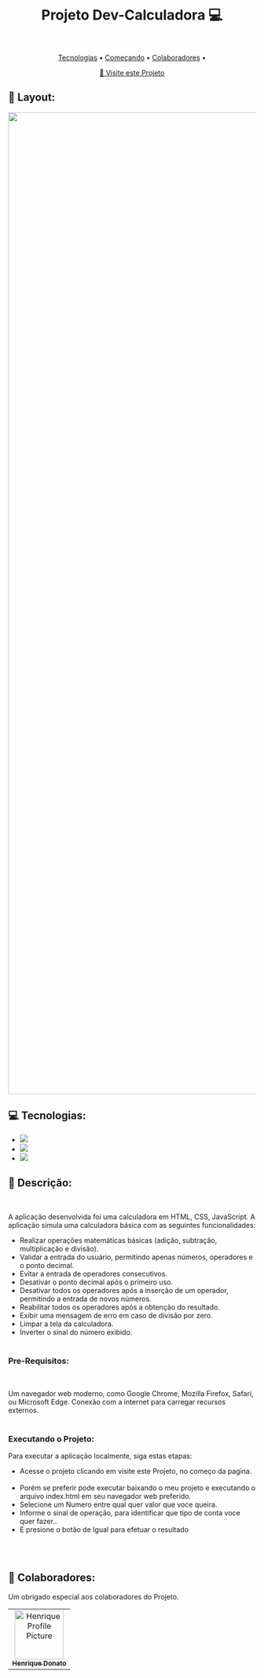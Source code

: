 <h1 align="center" style="font-weight: bold;">Projeto  Dev-Calculadora 💻</h1>

<br><p align="center">
 <a href="#tech">Tecnologias</a> • 
 <a href="#started">Começando</a> • 
 <a href="#colab">Colaboradores</a> •
</p>

<p align="center">
     <a href="https://hcinfo9.github.io/Dev-Calculadora/">📱 Visite este Projeto</a>
</p>

<h2 id="layout">🎨 Layout:</h2>

<p align="center">
    <img src="https://github.com/hcinfo9/Projeto-MapFilterReduce/assets/167317747/f72edad9-2819-4826-beaf-cd29aa79ead8" alt="Image Example" width="2000px">
</p>

<h2 id="tech">💻 Tecnologias:</h2>
  <ul>
      <li><img src="https://img.shields.io/badge/html5-%23E34F26.svg?style=for-the-badge&logo=html5&logoColor=white"></li>
      <li><img src="https://img.shields.io/badge/css3-%231572B6.svg?style=for-the-badge&logo=css3&logoColor=white"></li>
      <li><img src="https://img.shields.io/badge/javascript-%23323330.svg?style=for-the-badge&logo=javascript&logoColor=%23F7DF1E"></li>
      
  </ul>
<h2 id="started">🚀 Descrição:</h2><br>

A aplicação  desenvolvida foi uma calculadora em HTML, CSS, JavaScript. A aplicação simula uma calculadora básica com as seguintes funcionalidades:

<ul>
  <li>Realizar operações matemáticas básicas (adição, subtração, multiplicação e divisão).</li>
  <li>Validar a entrada do usuário, permitindo apenas números, operadores e o ponto decimal.</li>
  <li>Evitar a entrada de operadores consecutivos.</li>
  <li>Desativar o ponto decimal após o primeiro uso.</li>
  <li>Desativar todos os operadores após a inserção de um operador, permitindo a entrada de novos números.</li>
  <li>Reabilitar todos os operadores após a obtenção do resultado.</li>
  <li>Exibir uma mensagem de erro em caso de divisão por zero.</li>
  <li>Limpar a tela da calculadora.</li>
  <li>Inverter o sinal do número exibido.<br><br></li>
</ul>


<h3>Pre-Requisitos:</h3><br>

Um navegador web moderno, como Google Chrome, Mozilla Firefox, Safari, ou Microsoft Edge.
Conexão com a internet para carregar recursos externos.<br><br>

<h3>Executando o Projeto:</h3>

Para executar a aplicação localmente, siga estas etapas:

<ul>
  <li>Acesse o projeto clicando em visite este Projeto, no começo da pagina.<br><br>
</li>
  <li>Porém se preferir pode executar baixando o meu projeto e executando o arquivo index.html em seu navegador web preferido.</li>
  <li>Selecione um Numero entre qual quer valor que voce queira.</li>
  <li>Informe o sinal de operação, para identificar que tipo de conta voce quer fazer..</li>
  <li>E presione o botão de Igual para efetuar o resultado</li>
</ul><br><br>

<h2 id="colab">🤝 Colaboradores:</h2>

Um obrigado especial aos colaboradores do Projeto.

<table>
  <tr>
    <td align="center">
      <a href="#">
        <img src="https://github.com/hcinfo9/Dev-Sorteio/assets/167317747/eeb693ca-6737-4ac8-8c20-572393aaa6e0" width="100px;" alt="Henrique Profile Picture"/><br>
        <sub>
          <b>Henrique Donato</b>
        </sub>
      </a>
    </td>
</table>
